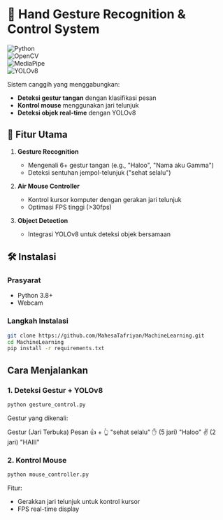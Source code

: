 # 🤖 Hand Gesture Recognition & Control System  
![Python](https://img.shields.io/badge/Python-3.8%2B-blue)  
![OpenCV](https://img.shields.io/badge/OpenCV-4.5%2B-green)  
![MediaPipe](https://img.shields.io/badge/MediaPipe-0.10%2B-orange)  
![YOLOv8](https://img.shields.io/badge/YOLOv8-8.0%2B-red)  

Sistem canggih yang menggabungkan:  
- **Deteksi gestur tangan** dengan klasifikasi pesan  
- **Kontrol mouse** menggunakan jari telunjuk  
- **Deteksi objek real-time** dengan YOLOv8  

## 🌟 Fitur Utama
1. **Gesture Recognition**  
   - Mengenali 6+ gestur tangan (e.g., "Haloo", "Nama aku Gamma")  
   - Deteksi sentuhan jempol-telunjuk ("sehat selalu")  

2. **Air Mouse Controller**  
   - Kontrol kursor komputer dengan gerakan jari telunjuk  
   - Optimasi FPS tinggi (>30fps)  

3. **Object Detection**  
   - Integrasi YOLOv8 untuk deteksi objek bersamaan  

## 🛠️ Instalasi
### Prasyarat
- Python 3.8+
- Webcam

### Langkah Instalasi
```bash
git clone https://github.com/MahesaTafriyan/MachineLearning.git
cd MachineLearning
pip install -r requirements.txt
```

## Cara Menjalankan

### 1. Deteksi Gestur + YOLOv8
```bash
python gesture_control.py
```

Gestur yang dikenali:

Gestur (Jari Terbuka)	Pesan
👍 + 👆	"sehat selalu"
✋ (5 jari)	"Haloo"
✌️ (2 jari)	"HAIII"

### 2. Kontrol Mouse
```bash
python mouse_controller.py
```
Fitur:

- Gerakkan jari telunjuk untuk kontrol kursor
- FPS real-time display
